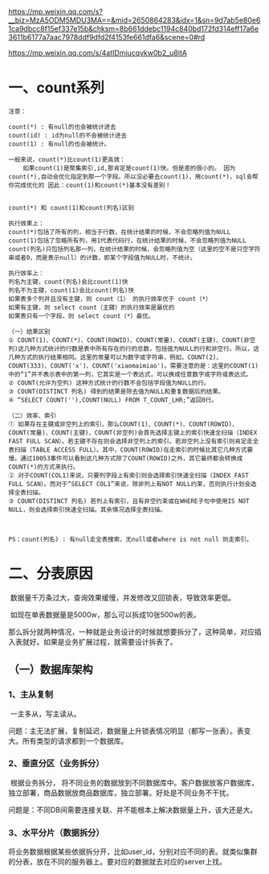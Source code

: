 https://mp.weixin.qq.com/s?__biz=MzA5ODM5MDU3MA==&mid=2650864283&idx=1&sn=9d7ab5e80e61ca9dbcc8f15ef337e15b&chksm=8b661ddebc1194c840bd172fd314eff17a6e3611b6177a7aac7978ddf9dfd2f4153fe661dfa6&scene=0#rd

https://mp.weixin.qq.com/s/4atIDmiucqvkw0b2_u8itA



# 一、count系列

```
注意：

count(*) : 有null的也会被统计进去
count(id) : id为null的不会被统计进去
count(1) : 有null的也会被统计。

一般来说，count(*)比count(1)更高效：
	如果count(1)是聚集索引,id,那肯定是count(1)快。但是差的很小的。 因为count(*),自动会优化指定到那一个字段。所以没必要去count(1)，用count(*)，sql会帮你完成优化的 因此：count(1)和count(*)基本没有差别！ 


count(*) 和 count(1)和count(列名)区别  

执行效果上：  
count(*)包括了所有的列，相当于行数，在统计结果的时候，不会忽略列值为NULL  
count(1)包括了忽略所有列，用1代表代码行，在统计结果的时候，不会忽略列值为NULL  
count(列名)只包括列名那一列，在统计结果的时候，会忽略列值为空（这里的空不是只空字符串或者0，而是表示null）的计数，即某个字段值为NULL时，不统计。

执行效率上：  
列名为主键，count(列名)会比count(1)快  
列名不为主键，count(1)会比count(列名)快  
如果表多个列并且没有主键，则 count（1） 的执行效率优于 count（*）  
如果有主键，则 select count（主键）的执行效率是最优的  
如果表只有一个字段，则 select count（*）最优。

（一）结果区别
① COUNT(1)、COUNT(*)、COUNT(ROWID)、COUNT(常量)、COUNT(主键)、COUNT(非空列)这几种方式统计的行数是表中所有存在的行的总数，包括值为NULL的行和非空行。所以，这几种方式的执行结果相同。这里的常量可以为数字或字符串，例如，COUNT(2)、COUNT(333)、COUNT('x')、COUNT('xiaomaimiao')。需要注意的是：这里的COUNT(1)中的“1”并不表示表中的第一列，它其实是一个表达式，可以换成任意数字或字符或表达式。
② COUNT(允许为空列) 这种方式统计的行数不会包括字段值为NULL的行。
③ COUNT(DISTINCT 列名) 得到的结果是除去值为NULL和重复数据后的结果。
④ “SELECT COUNT(''),COUNT(NULL) FROM T_COUNT_LHR;”返回0行。

（二）效率、索引
① 如果存在主键或非空列上的索引，那么COUNT(1)、COUNT(*)、COUNT(ROWID)、COUNT(常量)、COUNT(主键)、COUNT(非空列)会首先选择主键上的索引快速全扫描（INDEX FAST FULL SCAN）。若主键不存在则会选择非空列上的索引。若非空列上没有索引则肯定走全表扫描（TABLE ACCESS FULL）。其中，COUNT(ROWID)在走索引的时候比其它几种方式要慢。通过10053事件可以看到这几种方式除了COUNT(ROWID)之外，其它最终都会转换成COUNT(*)的方式来执行。
② 对于COUNT(COL1)来说，只要列字段上有索引则会选择索引快速全扫描（INDEX FAST FULL SCAN）。而对于“SELECT COL1”来说，除非列上有NOT NULL约束，否则执行计划会选择全表扫描。
③ COUNT(DISTINCT 列名) 若列上有索引，且有非空约束或在WHERE子句中使用IS NOT NULL，则会选择索引快速全扫描。其余情况选择全表扫描。



PS：count(列名) : 有null走全表搜索，无null或者where is not null 则走索引。
```









# 二、分表原因

​	数据量千万条过大，查询效果缓慢，并发修改又回锁表，导致效率更低。

​	如现在单表数据量是5000w，那么可以拆成10张500w的表。

​	那么拆分就两种情况，一种就是业务设计的时候就想要拆分了，这种简单，对应插入表就好。如果是业务扩展过程，就需要设计拆表了。



## （一）数据库架构

### 1、主从复制

​	一主多从，写主读从。

问题：主无法扩展，复制延迟，数据量上升锁表情况明显（都写一张表）。表变大。所有类型的请求都到一个数据库。



### 2、垂直分区（业务拆分）

​	根据业务拆分， 将不同业务的数据放到不同数据库中。客户数据放客户数据库，独立部署，商品数据放商品数据库，独立部署。好处是不同业务不干扰。

​	问题是：不同DB间需要连接关联、并不能根本上解决数据量上升，该大还是大。



### 3、水平分片（数据拆分）

​	将业务数据根据某些依据拆分开，比如user_id，分别对应不同的表。就类似集群的分表，放在不同的服务器上。要对应的数据就去对应的server上找。	



